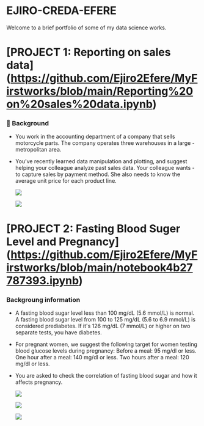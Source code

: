 # EJIRO-CREDA-EFERE
Welcome to a brief portfolio of some of my data science works.

# [PROJECT 1: Reporting on sales data] (https://github.com/Ejiro2Efere/MyFirstworks/blob/main/Reporting%20on%20sales%20data.ipynb)
### 📖 Background
- You work in the accounting department of a company that sells motorcycle parts. The company operates three warehouses in a large - metropolitan area.
- You’ve recently learned data manipulation and plotting, and suggest helping your colleague analyze past sales data. Your colleague wants - to capture sales by payment method. She also needs to know the average unit price for each product line.

  ![](https://github.com/Ejiro2Efere/EJIRO-CREDA-EFERE/commit/a0e6507ffba15e7939e4ae4c7aa57fc3d7cc636e)
  
  ![](https://github.com/Ejiro2Efere/EJIRO-CREDA-EFERE/commit/a0e6507ffba15e7939e4ae4c7aa57fc3d7cc636e)



# [PROJECT 2: Fasting Blood Suger Level and Pregnancy] (https://github.com/Ejiro2Efere/MyFirstworks/blob/main/notebook4b27787393.ipynb)
### Backgroung information
- A fasting blood sugar level less than 100 mg/dL (5.6 mmol/L) is normal. A fasting blood sugar level from 100 to 125 mg/dL (5.6 to 6.9 mmol/L) is considered prediabetes. If it's 126 mg/dL (7 mmol/L) or higher on two separate tests, you have diabetes.
- For pregnant women, we suggest the following target for women testing blood glucose levels during pregnancy: Before a meal: 95 mg/dl or less. One hour after a meal: 140 mg/dl or less. Two hours after a meal: 120 mg/dl or less.
- You are asked to check the correlation of fasting blood sugar and how it affects pregnancy.

  ![]([https://github.com/Ejiro2Efere/EJIRO-CREDA-EFERE/commit/a0e6507ffba15e7939e4ae4c7aa57fc3d7cc636e)
  
  ![](https://github.com/Ejiro2Efere/EJIRO-CREDA-EFERE/commit/a0e6507ffba15e7939e4ae4c7aa57fc3d7cc636e)
    
  ![](https://github.com/Ejiro2Efere/EJIRO-CREDA-EFERE/commit/a0e6507ffba15e7939e4ae4c7aa57fc3d7cc636e)
